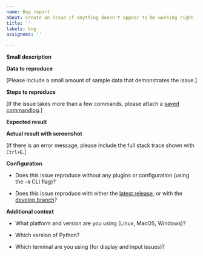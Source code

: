```yaml
---
name: Bug report
about: Create an issue if anything doesn't appear to be working right.
title: ''
labels: bug
assignees: ''

---
```


**Small description**

**Data to reproduce**

[Please include a small amount of sample data that demonstrates the issue.]

**Steps to reproduce**

[If the issue takes more than a few commands, please attach a [saved commandlog](http://visidata.org/docs/save-restore/).]

**Expected result**

**Actual result with screenshot**

[If there is an error message, please include the full stack trace shown with `Ctrl+E`.]

**Configuration**

- Does this issue reproduce without any plugins or configuration (using the `-N` CLI flag)?

- Does this issue reproduce with either the [latest release](https://www.visidata.org/releases/), or with the [develop branch](https://www.visidata.org/install/#update-visidata-from-an-existing-installation)?

**Additional context**

- What platform and version are you using (Linux, MacOS, Windows)?

- Which version of Python?

- Which terminal are you using (for display and input issues)?
